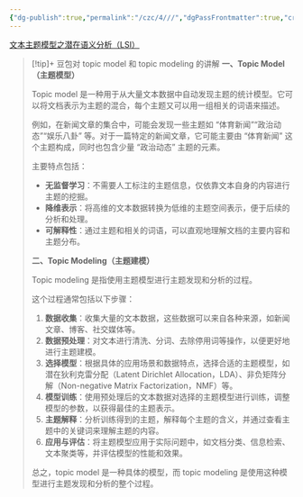 ```yaml
---
{"dg-publish":true,"permalink":"/czc/4///","dgPassFrontmatter":true,"created":"2024-10-23T11:36:40.909+08:00","updated":"2024-12-07T16:58:15.663+08:00"}
---
```




[文本主题模型之潜在语义分析（LSI）](文本主题模型之潜在语义分析（LSI）.md)

> [!tip]+ 豆包对 topic model 和 topic modeling 的讲解
> **一、Topic Model（主题模型）**
> 
>   
> 
> Topic model 是一种用于从大量文本数据中自动发现主题的统计模型。它可以将文档表示为主题的混合，每个主题又可以用一组相关的词语来描述。
> 
>   
> 
> 例如，在新闻文章的集合中，可能会发现一些主题如 “体育新闻”“政治动态”“娱乐八卦” 等。对于一篇特定的新闻文章，它可能主要由 “体育新闻” 这个主题构成，同时也包含少量 “政治动态” 主题的元素。
> 
>   
> 
> 主要特点包括：
> 
>   
> 
> - **无监督学习**：不需要人工标注的主题信息，仅依靠文本自身的内容进行主题的挖掘。
> - **降维表示**：将高维的文本数据转换为低维的主题空间表示，便于后续的分析和处理。
> - **可解释性**：通过主题和相关的词语，可以直观地理解文档的主要内容和主题分布。
> 
>   
> 
> **二、Topic Modeling（主题建模）**
> 
>   
> 
> Topic modeling 是指使用主题模型进行主题发现和分析的过程。
> 
>   
> 
> 这个过程通常包括以下步骤：
> 
>   
> 
> 1. **数据收集**：收集大量的文本数据，这些数据可以来自各种来源，如新闻文章、博客、社交媒体等。
> 2. **数据预处理**：对文本进行清洗、分词、去除停用词等操作，以便更好地进行主题建模。
> 3. **选择模型**：根据具体的应用场景和数据特点，选择合适的主题模型，如潜在狄利克雷分配（Latent Dirichlet Allocation，LDA）、非负矩阵分解（Non-negative Matrix Factorization，NMF）等。
> 4. **模型训练**：使用预处理后的文本数据对选择的主题模型进行训练，调整模型的参数，以获得最佳的主题表示。
> 5. **主题解释**：分析训练得到的主题，解释每个主题的含义，并通过查看主题中的关键词来理解主题的内容。
> 6. **应用与评估**：将主题模型应用于实际问题中，如文档分类、信息检索、文本聚类等，并评估模型的性能和效果。
> 
>   
> 
> 总之，topic model 是一种具体的模型，而 topic modeling 是使用这种模型进行主题发现和分析的整个过程。










